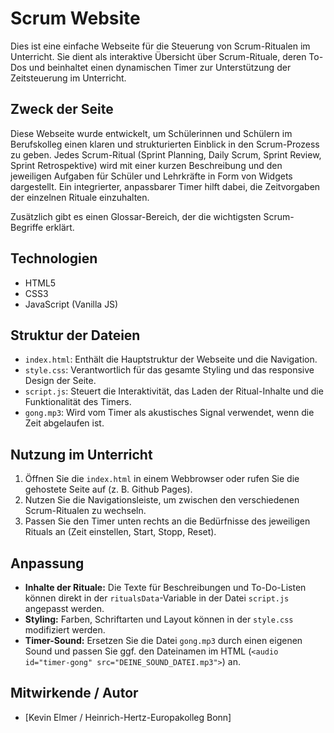 # Scrum Website

Dies ist eine einfache Webseite für die Steuerung von Scrum-Ritualen im Unterricht. Sie dient als interaktive Übersicht über Scrum-Rituale, deren To-Dos und beinhaltet einen dynamischen Timer zur Unterstützung der Zeitsteuerung im Unterricht.

## Zweck der Seite

Diese Webseite wurde entwickelt, um Schülerinnen und Schülern im Berufskolleg einen klaren und strukturierten Einblick in den Scrum-Prozess zu geben. Jedes Scrum-Ritual (Sprint Planning, Daily Scrum, Sprint Review, Sprint Retrospektive) wird mit einer kurzen Beschreibung und den jeweiligen Aufgaben für Schüler und Lehrkräfte in Form von Widgets dargestellt. Ein integrierter, anpassbarer Timer hilft dabei, die Zeitvorgaben der einzelnen Rituale einzuhalten.

Zusätzlich gibt es einen Glossar-Bereich, der die wichtigsten Scrum-Begriffe erklärt.

## Technologien

* HTML5
* CSS3
* JavaScript (Vanilla JS)

## Struktur der Dateien

* `index.html`: Enthält die Hauptstruktur der Webseite und die Navigation.
* `style.css`: Verantwortlich für das gesamte Styling und das responsive Design der Seite.
* `script.js`: Steuert die Interaktivität, das Laden der Ritual-Inhalte und die Funktionalität des Timers.
* `gong.mp3`: Wird vom Timer als akustisches Signal verwendet, wenn die Zeit abgelaufen ist.

## Nutzung im Unterricht

1.  Öffnen Sie die `index.html` in einem Webbrowser oder rufen Sie die gehostete Seite auf (z. B. Github Pages).
2.  Nutzen Sie die Navigationsleiste, um zwischen den verschiedenen Scrum-Ritualen zu wechseln.
3.  Passen Sie den Timer unten rechts an die Bedürfnisse des jeweiligen Rituals an (Zeit einstellen, Start, Stopp, Reset).

## Anpassung

* **Inhalte der Rituale:** Die Texte für Beschreibungen und To-Do-Listen können direkt in der `ritualsData`-Variable in der Datei `script.js` angepasst werden.
* **Styling:** Farben, Schriftarten und Layout können in der `style.css` modifiziert werden.
* **Timer-Sound:** Ersetzen Sie die Datei `gong.mp3` durch einen eigenen Sound und passen Sie ggf. den Dateinamen im HTML (`<audio id="timer-gong" src="DEINE_SOUND_DATEI.mp3">`) an.

## Mitwirkende / Autor

* [Kevin Elmer / Heinrich-Hertz-Europakolleg Bonn]

